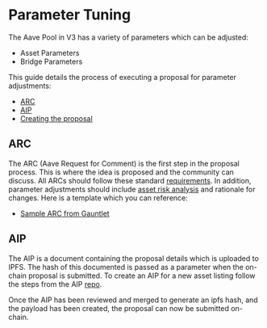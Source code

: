 # Parameter Tuning

The Aave Pool in V3 has a variety of parameters which can be adjusted:

- Asset Parameters
- Bridge Parameters

This guide details the process of executing a proposal for parameter adjustments:

- [ARC](https://www.notion.so/Asset-Listing-0ef43bf40ac845b7b94b66dfa4c4b3d6)
- [AIP](https://www.notion.so/Asset-Listing-0ef43bf40ac845b7b94b66dfa4c4b3d6)
- [Creating the proposal](https://www.notion.so/Asset-Listing-0ef43bf40ac845b7b94b66dfa4c4b3d6)

## ARC

The ARC (Aave Request for Comment) is the first step in the proposal process. This is where the idea is proposed and the community can discuss. All ARCs should follow these standard [requirements](https://docs.aave.com/governance/arcs). In addition, parameter adjustments should include [asset risk analysis](https://docs.aave.com/risk/asset-risk/introduction) and rationale for changes. Here is a template which you can reference:

- [Sample ARC from Gauntlet](https://governance.aave.com/t/arc-risk-parameter-updates-2022-01-14/6942)

## AIP

The AIP is a document containing the proposal details which is uploaded to IPFS. The hash of this documented is passed as a parameter when the on-chain proposal is submitted. To create an AIP for a new asset listing follow the steps from the AIP [repo](https://aave.github.io/aip/).

Once the AIP has been reviewed and merged to generate an ipfs hash, and the payload has been created, the proposal can now be submitted on-chain.